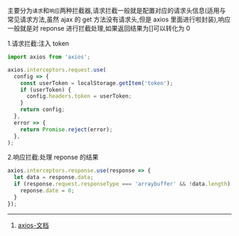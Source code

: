 主要分为`请求`和`响应`两种拦截器,请求拦截一般就是配置对应的请求头信息(适用与常见请求方法,虽然 ajax 的 get 方法没有请求头,但是 axios 里面进行啦封装),响应一般就是对 reponse 进行拦截处理,如果返回结果为[]可以转化为 0

1.请求拦截:注入 token

```javascript
import axios from 'axios';

axios.interceptors.request.use(
  config => {
    const userToken = localStorage.getItem('token');
    if (userToken) {
      config.headers.token = userToken;
    }
    return config;
  },
  error => {
    return Promise.reject(error);
  },
);
```

2.响应拦截:处理 reponse 的结果

```javascript
axios.interceptors.response.use(response => {
  let data = response.data;
  if (response.request.responseType === 'arraybuffer' && !data.length) {
    reponse.date = 0;
  }
});
```

---

1. [axios-文档](https://www.kancloud.cn/yunye/axios/234845)
